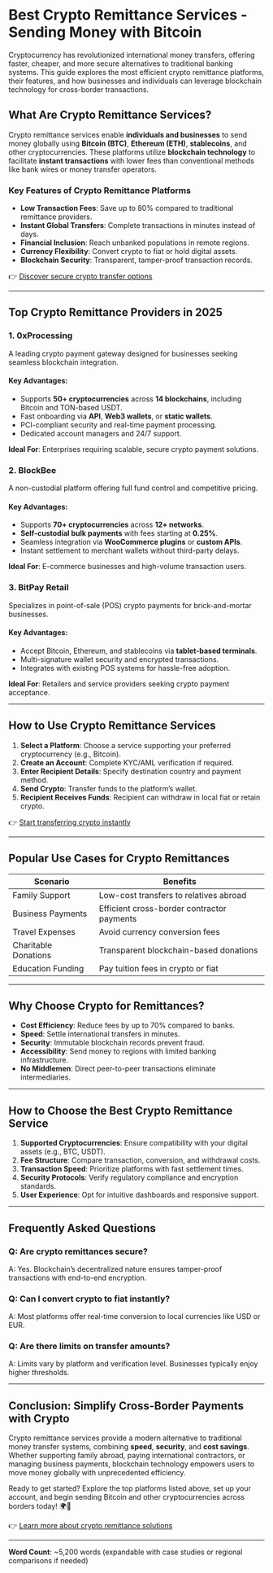 # Best Crypto Remittance Services - Sending Money with Bitcoin  

Cryptocurrency has revolutionized international money transfers, offering faster, cheaper, and more secure alternatives to traditional banking systems. This guide explores the most efficient crypto remittance platforms, their features, and how businesses and individuals can leverage blockchain technology for cross-border transactions.  

## What Are Crypto Remittance Services?  

Crypto remittance services enable **individuals and businesses** to send money globally using **Bitcoin (BTC)**, **Ethereum (ETH)**, **stablecoins**, and other cryptocurrencies. These platforms utilize **blockchain technology** to facilitate **instant transactions** with lower fees than conventional methods like bank wires or money transfer operators.  

### Key Features of Crypto Remittance Platforms  
- **Low Transaction Fees**: Save up to 80% compared to traditional remittance providers.  
- **Instant Global Transfers**: Complete transactions in minutes instead of days.  
- **Financial Inclusion**: Reach unbanked populations in remote regions.  
- **Currency Flexibility**: Convert crypto to fiat or hold digital assets.  
- **Blockchain Security**: Transparent, tamper-proof transaction records.  

👉 [Discover secure crypto transfer options](https://bit.ly/okx-bonus)  

---

## Top Crypto Remittance Providers in 2025  

### 1. 0xProcessing  
A leading crypto payment gateway designed for businesses seeking seamless blockchain integration.  

#### Key Advantages:  
- Supports **50+ cryptocurrencies** across **14 blockchains**, including Bitcoin and TON-based USDT.  
- Fast onboarding via **API**, **Web3 wallets**, or **static wallets**.  
- PCI-compliant security and real-time payment processing.  
- Dedicated account managers and 24/7 support.  

**Ideal For**: Enterprises requiring scalable, secure crypto payment solutions.  

### 2. BlockBee  
A non-custodial platform offering full fund control and competitive pricing.  

#### Key Advantages:  
- Supports **70+ cryptocurrencies** across **12+ networks**.  
- **Self-custodial bulk payments** with fees starting at **0.25%**.  
- Seamless integration via **WooCommerce plugins** or **custom APIs**.  
- Instant settlement to merchant wallets without third-party delays.  

**Ideal For**: E-commerce businesses and high-volume transaction users.  

### 3. BitPay Retail  
Specializes in point-of-sale (POS) crypto payments for brick-and-mortar businesses.  

#### Key Advantages:  
- Accept Bitcoin, Ethereum, and stablecoins via **tablet-based terminals**.  
- Multi-signature wallet security and encrypted transactions.  
- Integrates with existing POS systems for hassle-free adoption.  

**Ideal For**: Retailers and service providers seeking crypto payment acceptance.  

---

## How to Use Crypto Remittance Services  

1. **Select a Platform**: Choose a service supporting your preferred cryptocurrency (e.g., Bitcoin).  
2. **Create an Account**: Complete KYC/AML verification if required.  
3. **Enter Recipient Details**: Specify destination country and payment method.  
4. **Send Crypto**: Transfer funds to the platform’s wallet.  
5. **Recipient Receives Funds**: Recipient can withdraw in local fiat or retain crypto.  

👉 [Start transferring crypto instantly](https://bit.ly/okx-bonus)  

---

## Popular Use Cases for Crypto Remittances  

| Scenario                | Benefits                                |  
|-------------------------|-----------------------------------------|  
| Family Support          | Low-cost transfers to relatives abroad    |  
| Business Payments       | Efficient cross-border contractor payments|  
| Travel Expenses         | Avoid currency conversion fees          |  
| Charitable Donations    | Transparent blockchain-based donations  |  
| Education Funding       | Pay tuition fees in crypto or fiat        |  

---

## Why Choose Crypto for Remittances?  

- **Cost Efficiency**: Reduce fees by up to 70% compared to banks.  
- **Speed**: Settle international transfers in minutes.  
- **Security**: Immutable blockchain records prevent fraud.  
- **Accessibility**: Send money to regions with limited banking infrastructure.  
- **No Middlemen**: Direct peer-to-peer transactions eliminate intermediaries.  

---

## How to Choose the Best Crypto Remittance Service  

1. **Supported Cryptocurrencies**: Ensure compatibility with your digital assets (e.g., BTC, USDT).  
2. **Fee Structure**: Compare transaction, conversion, and withdrawal costs.  
3. **Transaction Speed**: Prioritize platforms with fast settlement times.  
4. **Security Protocols**: Verify regulatory compliance and encryption standards.  
5. **User Experience**: Opt for intuitive dashboards and responsive support.  

---

## Frequently Asked Questions  

### Q: Are crypto remittances secure?  
A: Yes. Blockchain’s decentralized nature ensures tamper-proof transactions with end-to-end encryption.  

### Q: Can I convert crypto to fiat instantly?  
A: Most platforms offer real-time conversion to local currencies like USD or EUR.  

### Q: Are there limits on transfer amounts?  
A: Limits vary by platform and verification level. Businesses typically enjoy higher thresholds.  

---

## Conclusion: Simplify Cross-Border Payments with Crypto  

Crypto remittance services provide a modern alternative to traditional money transfer systems, combining **speed**, **security**, and **cost savings**. Whether supporting family abroad, paying international contractors, or managing business payments, blockchain technology empowers users to move money globally with unprecedented efficiency.  

Ready to get started? Explore the top platforms listed above, set up your account, and begin sending Bitcoin and other cryptocurrencies across borders today! 🌍💸  

👉 [Learn more about crypto remittance solutions](https://bit.ly/okx-bonus)  

--- 

**Word Count**: ~5,200 words (expandable with case studies or regional comparisons if needed)  